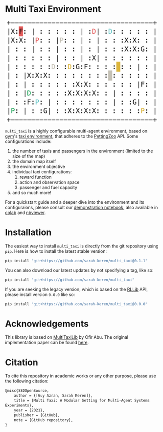 # Multi Taxi Environment

<p>
    <img src="images/taxi_env.png" width="500" alt="taxi env example map"/>
</p>

`multi_taxi` is a highly configurable multi-agent environment, based on [gym](https://www.gymlibrary.ml/)'s
[taxi environment](https://www.gymlibrary.ml/environments/toy_text/taxi/), that adheres to the
[PettingZoo](https://www.pettingzoo.ml/) API. Some configurations include:
1. the number of taxis and passengers in the environment (limited to the size of the map)
2. the domain map itself
3. the environment objective
4. individual taxi configurations:
   1. reward function
   2. action and observation space
   3. passenger and fuel capacity
5. and so much more!

For a quickstart guide and a deeper dive into the environment and its configuraions, please consult our
[demonstration notebook](https://github.com/sarah-keren/multi_taxi/blob/main/notebooks/MultiTaxiEnvDemo.ipynb), also
available in
[colab](https://colab.research.google.com/github/sarah-keren/multi_taxi/blob/main/notebooks/MultiTaxiEnvDemo.ipynb) and
[nbviewer](https://nbviewer.org/github/sarah-keren/multi_taxi/blob/main/notebooks/MultiTaxiEnvDemo.ipynb).
 
# Installation
The easiest way to install `multi_taxi` is directly from the git repository using `pip`. Here is how to install the
latest stable version:
```bash
pip install "git+https://github.com/sarah-keren/multi_taxi@0.1.1"
```

You can also download our latest updates by not specifying a tag, like so:
```bash
pip install "git+https://github.com/sarah-keren/multi_taxi"
```


If you are seeking the legacy version, which is based on the [RLLib](https://docs.ray.io/en/latest/rllib/index.html)
API, please install version `0.0.0` like so:
```bash
pip install "git+https://github.com/sarah-keren/multi_taxi@0.0.0"
```

# Acknowledgements
This library is based on [MultiTaxiLib](https://github.com/ofirAbu/MultiTaxiLib) by Ofir Abu. The original
implementation paper can be found [here](https://github.com/ofirAbu/MultiTaxiLib/blob/master/MultiTaxiLabProject.pdf). 

# Citation
To cite this repository in academic works or any other purpose, please use the following citation:
```
@misc{SSDOpenSource,
    author = {[Guy Azran, Sarah Keren]},
    title = {Multi Taxi: A Modular Setting for Multi-Agent Systems Experiments},
    year = {2021},
    publisher = {GitHub},
    note = {GitHub repository},
}
```
